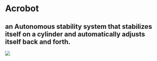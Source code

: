 # Acrobot
## an Autonomous stability system that stabilizes itself on a cylinder and automatically adjusts itself back and forth.
![](https://media.giphy.com/media/Tf4KfJIp7UmoQet51Q/giphy.gif)
